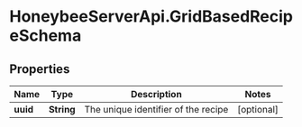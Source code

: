 # HoneybeeServerApi.GridBasedRecipeSchema

## Properties
Name | Type | Description | Notes
------------ | ------------- | ------------- | -------------
**uuid** | **String** | The unique identifier of the recipe | [optional] 


